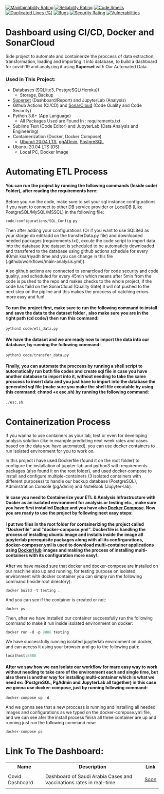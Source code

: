 [![Maintainability Rating](https://sonarcloud.io/api/project_badges/measure?project=pinocchioVirus_sideProject&metric=sqale_rating)](https://sonarcloud.io/dashboard?id=pinocchioVirus_sideProject)
[![Reliability Rating](https://sonarcloud.io/api/project_badges/measure?project=pinocchioVirus_sideProject&metric=reliability_rating)](https://sonarcloud.io/dashboard?id=pinocchioVirus_sideProject)
[![Code Smells](https://sonarcloud.io/api/project_badges/measure?project=pinocchioVirus_sideProject&metric=code_smells)](https://sonarcloud.io/dashboard?id=pinocchioVirus_sideProject)
[![Duplicated Lines (%)](https://sonarcloud.io/api/project_badges/measure?project=pinocchioVirus_sideProject&metric=duplicated_lines_density)](https://sonarcloud.io/dashboard?id=pinocchioVirus_sideProject)
[![Bugs](https://sonarcloud.io/api/project_badges/measure?project=pinocchioVirus_sideProject&metric=bugs)](https://sonarcloud.io/dashboard?id=pinocchioVirus_sideProject)
[![Security Rating](https://sonarcloud.io/api/project_badges/measure?project=pinocchioVirus_sideProject&metric=security_rating)](https://sonarcloud.io/dashboard?id=pinocchioVirus_sideProject)
[![Vulnerabilities](https://sonarcloud.io/api/project_badges/measure?project=pinocchioVirus_sideProject&metric=vulnerabilities)](https://sonarcloud.io/dashboard?id=pinocchioVirus_sideProject)

# Dashboard using CI/CD, Docker and SonarCloud
Side project to automate and containerize the proccess of data extraction, transformation, loading and importing it into database, to build a dashboard for covid-19 and analyzing it using <b>Superset</b> with Our Automated Data.

### Used in This Project:
- Databases (SQLlite3, PostgreSQL(Heroku))
   - Storage, Backup
- <a href="https://superset.apache.org/">Superset</a> (Dashboard/Report) and JupyterLab (Analysis)
- Github Actions (CI/CD) and <a href="https://sonarcloud.io/">SonarCloud</a> (Code Quality and Code Security) 
- Python 3.8+ (App Language)
   - All Packages Used are Found In : requirements.txt
- Sublime Text (Code Editor) and JupyterLab (Data Analysis and Engineering) 
- Containerization (Docker, Docker Compose)
   - <a href="https://hub.docker.com/_/ubuntu">Ubunut 20.04 LTS</a>, <a href="https://hub.docker.com/r/dpage/pgadmin4">pgADmin</a>, <a href="https://hub.docker.com/_/postgres">PostgreSQL</a>
- Ubuntu 20.04 LTS (OS) 
   - Local PC, Docker Image

# Automating ETL Process
#### You can run the project by running the following commands (Inside code/ Folder), after reading the requirements here:
Before you run the code, make sure to set your sql instance configurations if you want to connect to other DB service provider or LocalDB (Like PostgreSQL/MySQL/MSSQL) in the following file:
```python
code/configurations/SQL_Config.py
``` 
Then after adding your configurations (Or if you want to use SQLite3 as your storge db edit/add on the transferData.py file) and downloaded needed packages (requirements.txt), excute the code script to import data into the database (the dataset is scheduled to be automaticly downloaded and transfered to the database using github actions schedule for every 40min ksa/riyadh time and you can change in this file (.github/workflows/main-analysis.yml)). 

Also github actions are connected to sonarcloud for code security and code quality, and scheduled for every 45min which means after 5min from the code is pushed to the repo and makes checks to the whole project, if the code has faild on the SonarCloud (Quality Gate) it will not pushed to the next step on the pipline and this makes the proccess of catching errors more easy and fun!

#### To run the project first, make sure to run the following command to install and save the data to the dataset folder , also make sure you are in the right path (cd code/) then run this command:
```python
python3 code/etl_data.py
```

#### We have the dataset and we are ready now to import the data into our database, by running the following command:
```python
python3 code/transfer_data.py
```

#### Finally, you can automate the proccess by running a shell script to automatically run both file codes and create sql file in case you have another database to import into it, without needing to take the same proccess to insert data and you just have to import into the database the generated sql file (make sure you make the shell file excutable by using this command: chmod +x esc.sh) by running the following command:
```python
./esc.sh
```

# Containerization Process
If you wanna to use containers as your lab, test or even for developing analysis solution (like in example predicting next week rates and cases based on the data you have automated), you can use docker containers to run isolated environment for you to work on.

In this project i have used Dockerfile (found it on the root folder) to configure the installation of jupyter-lab and python3 with requirements packages (also found it on the root folder), and used docker-compose to install and configure multiple-containers (3 isolated containers with different purposes) to handle our backup database (PostgreSQL), Adminstration Console (pgAdmin) and NoteBook (Jupyter-lab).

#### In case you need to Containerize your ETL & Analysis Infrastructure with Docker as an isolated environment for analysis or testing etc., make sure you have first installed <a href="https://docs.docker.com/get-docker/"><b>Docker</b></a> and you have also <a href="https://docs.docker.com/compose/install/"><b>Docker Compose</b></a>. Now you are ready to use the project by following next easy steps:

#### I put two files in the root folder for containerizing the project called "Dockerfile" and  "docker-compose.yml". <b>Dockerfile</b> is handling the process of installing ubuntu image and installs inside the image all jupyterlab prerequisite packages along with all its confirgurations, <b>docker-composer.yml</b> is used to download multi-container applications using <a href="https://hub.docker.com/">DockerHub</a> images and making the process of installing multi-containers with its configuration more easy!.

After we have maked sure that docker and docker-compose are installed on our machine also up and running, for testing purpose on isolated environment with docker container you can simply run the following command (Inside root directory):
```python
docker build -t testing .
```
And you can see if the container is created or not:
```python
docker ps
```
Then, after we have installed our container successfully run the following command to make it run inside isolated environment on docker:
```python
docker run -d -p 8888 testing
```
We have successfully running isolated jupyterlab environment on docker, and can access it using your browser and go to the following path:
```python
localhost:8888
```

#### After we saw how we can isolate our workflow for mare easy way to work without needing to take care of the environment each and single time, but also there is another way for installing multi-container which is what we need ex: (PostgreSQL, PgAdmin and JupyterLab all together) in this case we gonna use <b>docker-compose</b>, just by running following command:
```python
docker-compose up -d
```
And we gonna see that a new proccess is running and installing all needed images and configurations as we typed on the docker-compose.yml file, and we can see afer the install process finish all three container are up and running just run the following command now:
```python
docker-compose ps
```

# Link To The Dashboard:
<table class="tg">
  <tr>
    <th class="tg-yw4l"><b>Name</b></th>
    <th class="tg-yw4l"><b>Description</b></th>
    <th class="tg-yw4l"><b>Link</b></th>
  </tr>
  <!-- Dashboard Links -->
  <tr>
    <td class="tg-yw4l">Covid Dashboard</td>
    <td class="tg-yw4l">Dashboard of Saudi Arabia Cases and vaccinations rates in real-time</td>
    <td class="tg-yw4l"><a href="#">
      <p>Soon</p>
    </a></td>
  </tr>
</table>
